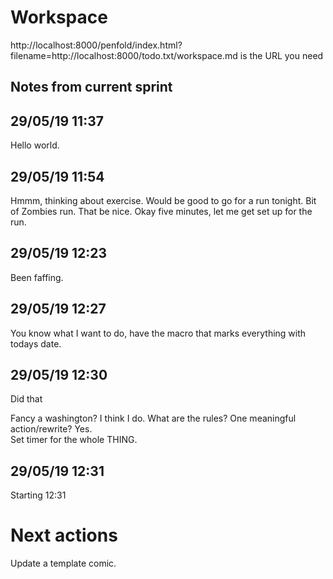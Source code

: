 # Workspace 
http://localhost:8000/penfold/index.html?filename=http://localhost:8000/todo.txt/workspace.md is the URL you need 
##  Notes from current sprint 


## 29/05/19 11:37 
Hello world. 


## 29/05/19 11:54 
Hmmm, thinking about exercise. Would be good to go for a run tonight. Bit of Zombies run. That be nice.  Okay five minutes, let me get set up for the run.   

## 29/05/19 12:23 
Been faffing. 

## 29/05/19 12:27 
You know what I want to do, have the macro that marks everything with todays date. 


## 29/05/19 12:30 
Did that

Fancy a washington? I think I do.
What are the rules? 
One meaningful action/rewrite? Yes.  
Set timer for the whole THING. 

## 29/05/19 12:31 
Starting 12:31





# Next actions 
Update a template comic. 

